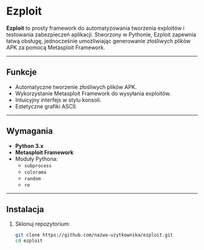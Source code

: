 # Ezploit

**Ezploit** to prosty framework do automatyzowania tworzenia exploitów i testowania zabezpieczeń aplikacji. Stworzony w Pythonie, Ezploit zapewnia łatwą obsługę, jednocześnie umożliwiając generowanie złośliwych plików APK za pomocą Metasploit Framework.

---

## Funkcje

- Automatyczne tworzenie złośliwych plików APK.
- Wykorzystanie Metasploit Framework do wysyłania exploitów.
- Intuicyjny interfejs w stylu konsoli.
- Estetyczne grafiki ASCII.

---

## Wymagania

- **Python 3.x**
- **Metasploit Framework**
- Moduły Pythona:
  - `subprocess`
  - `colorama`
  - `random`
  - `re`

---

## Instalacja

1. Sklonuj repozytorium:
   ```bash
   git clone https://github.com/nazwa-uzytkownika/ezploit.git
   cd ezploit
